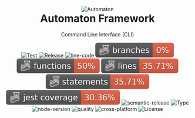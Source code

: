 <p align="center" style="margin-bottom: 0px !important;">
  <img width="200" src="https://github.com/aikosiadotcom/automaton/blob/main/statics/logo.svg?raw=true" alt="Automaton" align="center">
</p>
<h1 align="center" style="margin-top:0px;">Automaton Framework</h1>

<p align="center" >Command Line Interface (CLI)</p>

<div align="center">
    
![Test](https://github.com/aikosiadotcom/automaton-cli/actions/workflows/test.yml/badge.svg)
![Release](https://github.com/aikosiadotcom/automaton-cli/actions/workflows/release.yml/badge.svg)
![line-code](https://img.shields.io/tokei/lines/github/aikosiadotcom/automaton-cli?logo=github)
![Branches](https://raw.githubusercontent.com/aikosiadotcom/automaton-cli/main/badges/coverage-branches.svg?raw=true)
![Functions](https://raw.githubusercontent.com/aikosiadotcom/automaton-cli/main/badges/coverage-functions.svg?raw=true)
![Lines](https://raw.githubusercontent.com/aikosiadotcom/automaton-cli/main/badges/coverage-lines.svg?raw=true)
![Statements](https://raw.githubusercontent.com/aikosiadotcom/automaton-cli/main/badges/coverage-statements.svg?raw=true)
![Jest coverage](https://raw.githubusercontent.com/aikosiadotcom/automaton-cli/main/badges/coverage-jest%20coverage.svg?raw=true)
![semantic-release](https://img.shields.io/badge/semantic--release-angular-e10079?logo=semantic-release)
![Type](https://img.shields.io/npm/types/@aikosia/automaton-cli?logo=typescript)
![node-version](https://img.shields.io/node/v/@aikosia/automaton-cli?color=brightgreen&logo=nodedotjs)
![quality](https://img.shields.io/codefactor/grade/github/aikosiadotcom/automaton-cli/main?color=brightgreen&logo=codefactor)
![cross-platform](https://img.shields.io/badge/cross--platform-yes-brightgreen)
![License](https://img.shields.io/github/license/aikosiadotcom/automaton-cli?color=brightgreen)

</div>